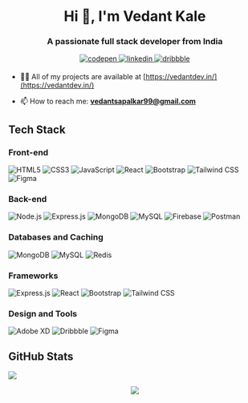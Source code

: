 <h1 align="center">Hi 👋, I'm Vedant Kale</h1>
<h3 align="center">A passionate full stack developer from India</h3>
<div align="center">
  <a href="https://codepen.io/vedant8177" target="_blank">
    <img src=https://img.shields.io/badge/codepen-%23131417.svg?&style=for-the-badge&logo=codepen&logoColor=white alt=codepen style="margin-bottom: 5px;" />
  </a>
  <a href="https://www.linkedin.com/in/vedant-kale-dev/" target="_blank">
    <img src=https://img.shields.io/badge/linkedin-%231E77B5.svg?&style=for-the-badge&logo=linkedin&logoColor=white alt=linkedin style="margin-bottom: 5px;" />
  </a>
  <a href="https://dribbble.com/vedantssj" target="_blank">
    <img src=https://img.shields.io/badge/dribbble-%23E45285.svg?&style=for-the-badge&logo=dribbble&logoColor=white alt=dribbble style="margin-bottom: 5px;" />
  </a>  
</div>

- 👨‍💻 All of my projects are available at [https://vedantdev.in/](https://vedantdev.in/)

- 📫 How to reach me: **vedantsapalkar99@gmail.com**

## Tech Stack

### Front-end
![HTML5](https://img.shields.io/badge/HTML5-%23E34F26.svg?style=flat-square&logo=html5&logoColor=white)
![CSS3](https://img.shields.io/badge/CSS3-%231572B6.svg?style=flat-square&logo=css3&logoColor=white)
![JavaScript](https://img.shields.io/badge/JavaScript-%23323330.svg?style=flat-square&logo=javascript&logoColor=%23F7DF1E)
![React](https://img.shields.io/badge/React-%2320232a.svg?style=flat-square&logo=react&logoColor=%2361DAFB)
![Bootstrap](https://img.shields.io/badge/Bootstrap-%23563D7C.svg?style=flat-square&logo=bootstrap&logoColor=white)
![Tailwind CSS](https://img.shields.io/badge/Tailwind_CSS-%2338B2AC.svg?style=flat-square&logo=tailwind-css&logoColor=white)
![Figma](https://img.shields.io/badge/Figma-%23F24E1E.svg?style=flat-square&logo=figma&logoColor=white)

### Back-end
![Node.js](https://img.shields.io/badge/Node.js-6DA55F?style=flat-square&logo=node.js&logoColor=white)
![Express.js](https://img.shields.io/badge/Express.js-%23404d59.svg?style=flat-square&logo=express&logoColor=%2361DAFB)
![MongoDB](https://img.shields.io/badge/MongoDB-%234ea94b.svg?style=flat-square&logo=mongodb&logoColor=white)
![MySQL](https://img.shields.io/badge/MySQL-%2300f.svg?style=flat-square&logo=mysql&logoColor=white)
![Firebase](https://img.shields.io/badge/Firebase-%23039BE5.svg?style=flat-square&logo=firebase)
![Postman](https://img.shields.io/badge/Postman-FF6C37?style=flat-square&logo=postman&logoColor=white)

### Databases and Caching
![MongoDB](https://img.shields.io/badge/MongoDB-%234ea94b.svg?style=flat-square&logo=mongodb&logoColor=white)
![MySQL](https://img.shields.io/badge/MySQL-%2300f.svg?style=flat-square&logo=mysql&logoColor=white)
![Redis](https://img.shields.io/badge/Redis-%23DC382D.svg?style=flat-square&logo=redis&logoColor=white)

### Frameworks
![Express.js](https://img.shields.io/badge/Express.js-%23404d59.svg?style=flat-square&logo=express&logoColor=%2361DAFB)
![React](https://img.shields.io/badge/React-%2320232a.svg?style=flat-square&logo=react&logoColor=%2361DAFB)
![Bootstrap](https://img.shields.io/badge/Bootstrap-%23563D7C.svg?style=flat-square&logo=bootstrap&logoColor=white)
![Tailwind CSS](https://img.shields.io/badge/Tailwind_CSS-%2338B2AC.svg?style=flat-square&logo=tailwind-css&logoColor=white)

### Design and Tools
![Adobe XD](https://img.shields.io/badge/Adobe%20XD-470137?style=flat-square&logo=Adobe%20XD&logoColor=#FF61F6)
![Dribbble](https://img.shields.io/badge/Dribbble-EA4C89?style=flat-square&logo=dribbble&logoColor=white)
![Figma](https://img.shields.io/badge/Figma-%23F24E1E.svg?style=flat-square&logo=figma&logoColor=white)

## GitHub Stats
![](https://github-readme-stats.vercel.app/api/top-langs/?username=vedant8177&theme=dark&hide_border=false&include_all_commits=true&count_private=true&layout=compact)


<p align="center">
  <a href="https://github.com/vedant8177">
    <img src="https://komarev.com/ghpvc/?username=vedant8177&color=blue&style=flat)" />
  </a>
</p>
